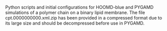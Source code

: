 Python scripts and initial configurations for HOOMD-blue and PYGAMD simulations of a polymer chain on a binary lipid membrane. 
The file cpt.0000000000.xml.zip has been provided in a compressed format due to its large size and should be decompressed before use in PYGAMD.
